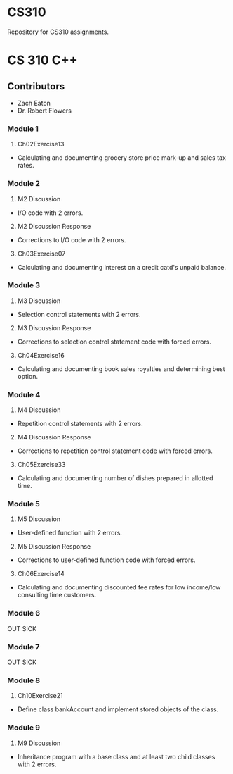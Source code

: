 # CS310
Repository for CS310 assignments.
# CS 310 C++
## Contributors
* Zach Eaton
* Dr. Robert Flowers

### Module 1
1. Ch02Exercise13
  * Calculating and documenting grocery store price mark-up and sales tax rates.

### Module 2
1. M2 Discussion
  * I/O code with 2 errors.
2. M2 Discussion Response
  * Corrections to I/O code with 2 errors.
3. Ch03Exercise07
  * Calculating and documenting interest on a credit catd's unpaid balance.

### Module 3
1. M3 Discussion
  * Selection control statements with 2 errors.
2. M3 Discussion Response
  * Corrections to selection control statement code with forced errors.
3. Ch04Exercise16
  * Calculating and documenting book sales royalties and determining best option.

### Module 4
1. M4 Discussion
  * Repetition control statements with 2 errors.
2. M4 Discussion Response
  * Corrections to repetition control statement code with forced errors.
3. Ch05Exercise33
  * Calculating and documenting number of dishes prepared in allotted time.

### Module 5
1. M5 Discussion
  * User-defined function with 2 errors.
2. M5 Discussion Response
  * Corrections to user-defined function code with forced errors.
3. Ch06Exercise14
  * Calculating and documenting discounted fee rates for low income/low consulting time customers.

### Module 6
OUT SICK

### Module 7
OUT SICK

### Module 8
1. Ch10Exercise21
  * Define class bankAccount and implement stored objects of the class.

### Module 9
1. M9 Discussion
  * Inheritance program with a base class and at least two child classes with 2 errors.

